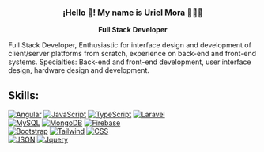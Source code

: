 <p align="center" width="300">
 
   <h3 align="center">¡Hello 👋! My name is Uriel Mora 👨🏻‍💻</h3>
</p>

<p align="center"><strong> Full Stack Developer</strong> <br /> </p>

<p>
  Full Stack Developer, Enthusiastic for interface design and development of client/server platforms from scratch, experience on back-end and front-end systems.
Specialties: Back-end and front-end development, user interface design, hardware design and development.
</p>


## Skills:
[![Angular](https://img.shields.io/badge/Angular-FF0000?style=for-the-badge&logo=angular&logoColor=white&labelColor=101010)]()
[![JavaScript](https://img.shields.io/badge/JavaScript-F7DF1E?style=for-the-badge&logo=javascript&logoColor=white&labelColor=101010)]()
[![TypeScript](https://img.shields.io/badge/TypeScript-1575F9?style=for-the-badge&logo=Typescript&logoColor=white&labelColor=101010)]()
[![Laravel](https://img.shields.io/badge/Laravel-9146FF?style=for-the-badge&logo=laravel&logoColor=white&labelColor=101010)]()
</br>
[![MySQL](https://img.shields.io/badge/MySQL-4479A1?style=for-the-badge&logo=mysql&logoColor=white&labelColor=101010)]()
[![MongoDB](https://img.shields.io/badge/MongoDB-47A248?style=for-the-badge&logo=mongodb&logoColor=white&labelColor=101010)]()
[![Firebase](https://img.shields.io/badge/Firebase-FFCA28?style=for-the-badge&logo=firebase&logoColor=white&labelColor=101010)]()
</br>
[![Bootstrap](https://img.shields.io/badge/Bootstrap-9146FF?style=for-the-badge&logo=bootstrap&logoColor=white&labelColor=101010)]()
[![Tailwind](https://img.shields.io/badge/Tailwind-3DDC84?style=for-the-badge&logo=tailwind&logoColor=white&labelColor=101010)]()
[![CSS](https://img.shields.io/badge/CSS-1575F9?style=for-the-badge&logo=css&logoColor=white&labelColor=101010)]()
</br>
[![JSON](https://img.shields.io/badge/JSON-1575F9?style=for-the-badge&logo=json&logoColor=white&labelColor=101010)]()
[![Jquery](https://img.shields.io/badge/Jquery-1575F9?style=for-the-badge&logo=jquery&logoColor=white&labelColor=101010)]()







